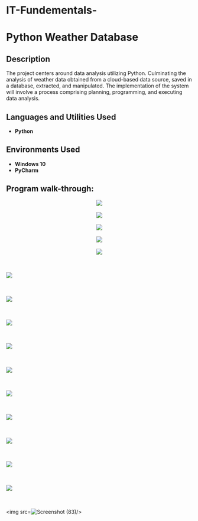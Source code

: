 # IT-Fundementals-

<h1>Python Weather Database</h1>


<h2>Description</h2>
The project centers around data analysis utilizing Python. Culminating the analysis of weather data obtained from a cloud-based data source, saved in a database, extracted, and manipulated. The implementation of the system will involve a process comprising planning, programming, and executing data analysis.
<br />


<h2>Languages and Utilities Used</h2>

- <b>Python</b> 


<h2>Environments Used </h2>

- <b>Windows 10</b> 
- <b>PyCharm</b> 

<h2>Program walk-through:</h2>

<p align="center">

<img src="https://github.com/Radel024/IT-Fundementals-/assets/137848295/2b6e3104-6845-448f-8cb1-2becd26aae66"/>
<br />
<br />
 

<img src="https://github.com/Radel024/IT-Fundementals-/assets/137848295/ecef99d5-bd28-4fe4-8158-83f6e5107e58"/>
<br />
<br />

<img src="https://github.com/Radel024/IT-Fundementals-/assets/137848295/7547aa72-5a73-4a03-bf12-c7329d0815a1"/>
<br />
<br />

<img src="https://github.com/Radel024/IT-Fundementals-/assets/137848295/60a9b098-b16a-4b4a-8a18-0c789dce018b"/>
<br />
<br />

<img src="https://github.com/Radel024/IT-Fundementals-/assets/137848295/de884ac4-9c43-420b-940f-e8c9719f68b3"/>
<br />
<br />

<br/><img src="https://github.com/Radel024/IT-Fundementals-/assets/137848295/24837b3c-31e4-4116-a341-2eb82f4f551a"/>
<br />
<br />

<br/><img src="https://github.com/Radel024/IT-Fundementals-/assets/137848295/3a990a99-04eb-44a1-84bc-18cc02b3132b"/>
<br/>
<br/>

<br/><img src="https://github.com/Radel024/IT-Fundementals-/assets/137848295/ccd57826-0c58-4e82-8b4b-fc683b7f3d95"/>
<br/>
<br/>


<br/><img src="https://github.com/Radel024/IT-Fundementals-/assets/137848295/8c046fc7-d893-439c-9e0a-0cd5b8da04ed"/>
<br/>
<br/>

<br/><img src="https://github.com/Radel024/IT-Fundementals-/assets/137848295/331cc00d-d537-49d6-abbc-aac3f2e2e21b"/>
<br/>
<br/>

<br/><img src="https://github.com/Radel024/IT-Fundementals-/assets/137848295/bae749ac-c19d-4b64-9399-ff0c7bea4385"/>
<br/>
<br/>

<br/><img src="https://github.com/Radel024/IT-Fundementals-/assets/137848295/4a312cf9-d609-4672-9e72-8480aba0802f"/>
<br/>
<br/>

<br/><img src="https://github.com/Radel024/IT-Fundementals-/assets/137848295/e99aa0a5-8c80-451f-bb0c-2cb6cca13450"/>
<br/>
<br/>

<br/><img src="https://github.com/Radel024/IT-Fundementals-/assets/137848295/07535d08-4a5b-438f-983a-447cb5bd2f90"/>
<br/>
<br/>

<br/><img src="https://github.com/Radel024/IT-Fundementals-/assets/137848295/959521cd-74a0-4092-8aa7-a2933fcc9ba8"/>
<br/>
<br/>


<br/><img src=![Screenshot (83)](https://github.com/Radel024/IT-Fundamentals-/assets/137848295/e8afea93-0b96-42a5-a2be-3e99e14fd67f)/>
<br/>
<br/>

<!--
 ```diff
- text in red
+ text in green
! text in orange
# text in gray
@@ text in purple (and bold)@@
```
--!>
